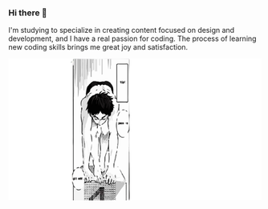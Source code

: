 ### Hi there 👋
<p style="background-image: url('[img_girl.jpg'](https://github.com/j7sus/j7sus/blob/main/grid%20img%20transparent.png?raw=true));">I'm studying to specialize in creating content focused on design and development, and I have a real passion for coding. The process of learning new coding skills brings me great joy and satisfaction.</p>
<img src="https://github.com/j7sus/j7sus/blob/main/head_img_nadador-removebg-preview.png?raw=true">

<!--
**j7sus/j7sus** is a ✨ _special_ ✨ repository because its `README.md` (this file) appears on your GitHub profile.

Here are some ideas to get you started:

- 🔭 I’m currently working on ...
- 🌱 I’m currently learning ...
- 👯 I’m looking to collaborate on ...
- 🤔 I’m looking for help with ...
- 💬 Ask me about ...
- 📫 How to reach me: ...
- 😄 Pronouns: ...
- ⚡ Fun fact: ...
-->
